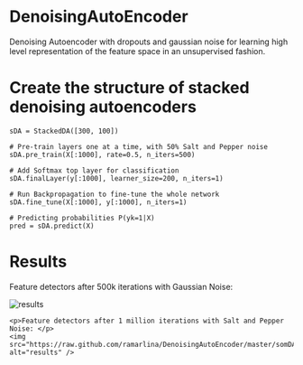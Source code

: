DenoisingAutoEncoder
====================

Denoising Autoencoder with dropouts and gaussian noise for learning high level representation of the feature space in an unsupervised fashion.


# Create the structure of stacked denoising autoencoders
    sDA = StackedDA([300, 100])
    
    # Pre-train layers one at a time, with 50% Salt and Pepper noise
    sDA.pre_train(X[:1000], rate=0.5, n_iters=500)
    
    # Add Softmax top layer for classification
    sDA.finalLayer(y[:1000], learner_size=200, n_iters=1)
    
    # Run Backpropagation to fine-tune the whole network
    sDA.fine_tune(X[:1000], y[:1000], n_iters=1)
    
    # Predicting probabilities P(yk=1|X)
    pred = sDA.predict(X)



<div>
    <h1>Results</h1>
    <p>Feature detectors after 500k iterations with Gaussian Noise: </p>
    <img src="https://raw.github.com/ramarlina/DenoisingAutoEncoder/master/somDA_SP_500k.png" alt="results" />
    
    <p>Feature detectors after 1 million iterations with Salt and Pepper Noise: </p>
    <img src="https://raw.github.com/ramarlina/DenoisingAutoEncoder/master/somDA_1000k_MSE_0.2_SP.png" alt="results" />

</div>
